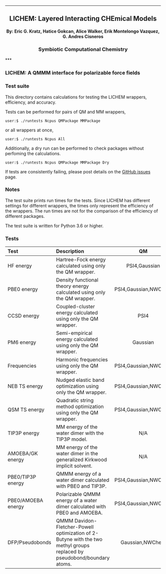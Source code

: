 
[//]: # (Mixture of GitHub markdown and HTML. HTML is needed for formatting.)

***
<div align=center> <h2>
LICHEM: Layered Interacting CHEmical Models
</h2> </div>

<div align=center> <h4> By: Eric G. Kratz, Hatice Gokcan, Alice Walker, Erik Montelongo Vazquez, G. Andres Cisneros </h4> </div>

<div align=center> <h3> Symbiotic Computational Chemistry </h3> </div>
***

### LICHEM: A QMMM interface for polarizable force fields

### Test suite

This directory contains calculations for testing the LICHEM wrappers,
efficiency, and accuracy.

Tests can be performed for pairs of QM and MM wrappers,
```
user:$ ./runtests Ncpus QMPackage MMPackage
```
or all wrappers at once,
```
user:$ ./runtests Ncpus All
```

Additionally, a dry run can be performed to check packages without perfoming
the calculations.
```
user:$ ./runtests Ncpus QMPackage MMPackage Dry
```

If tests are consistently failing, please post details on the
[GitHub issues](https://github.com/CisnerosResearch/LICHEM/issues)
page.

### Notes

The test suite prints run times for the tests.
Since LICHEM has different settings for different wrappers,
the times only represent the efficiency of the wrappers.
The run times are not for the comparison of the efficiency of different
packages.

The test suite is written for Python 3.6 or higher.

### Tests

[//]: # (Table entries cannot have newlines)

| Test | Description | QM | MM |
| :--- | :--- | :---: | :---: |
| HF energy | Hartree-Fock energy calculated using only the QM wrapper. | PSI4,Gaussian | N/A |
| PBE0 energy | Density functional theory energy calculated using only the QM wrapper. | PSI4,Gaussian,NWChem | N/A |
| CCSD energy | Coupled-cluster energy calculated using only the QM wrapper. | PSI4 | N/A |
| PM6 energy | Semi-empirical energy calculated using only the QM wrapper. | Gaussian | N/A |
| Frequencies | Harmonic frequencies using only the QM wrapper. | PSI4,Gaussian,NWChem | N/A |
| NEB TS energy | Nudged elastic band optimization using only the QM wrapper. | PSI4,Gaussian,NWChem | N/A |
| QSM TS energy | Quadratic string method optimization using only the QM wrapper. | PSI4,Gaussian,NWChem | N/A |
| TIP3P energy | MM energy of the water dimer with the TIP3P model. | N/A | TINKER |
| AMOEBA/GK energy | MM energy of the water dimer in the generalized Kirkwood implicit solvent. | N/A | TINKER |
| PBE0/TIP3P energy | QMMM energy of a water dimer calculated with PBE0 and TIP3P. | PSI4,Gaussian,NWChem | TINKER |
| PBE0/AMOEBA energy | Polarizable QMMM energy of a water dimer calculated with PBE0 and AMOEBA. | PSI4,Gaussian,NWChem | TINKER |
| DFP/Pseudobonds | QMMM Davidon-Fletcher-Powell optimization of 2-Butyne with the two methyl groups replaced by pseudobond/boundary atoms. | Gaussian,NWChem | TINKER |
